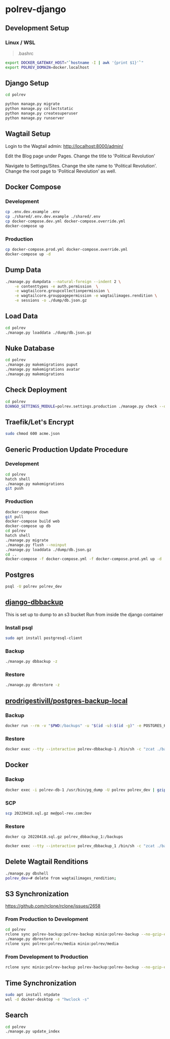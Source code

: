 # polrev-django

## Development Setup

### Linux / WSL
> .bashrc
```bash
export DOCKER_GATEWAY_HOST="`hostname -I | awk '{print $1}'`"
export POLREV_DOMAIN=docker.localhost
```

## Django Setup

```bash
cd polrev

python manage.py migrate
python manage.py collectstatic
python manage.py createsuperuser
python manage.py runserver
```

## Wagtail Setup

Login to the Wagtail admin:  [http://localhost:8000/admin/](http://localhost:8000/admin/)

Edit the Blog page under Pages.  Change the title to 'Political Revolution'

Navigate to Settings/Sites.  Change the site name to 'Political Revolution'.  Change the root page to 'Political Revolution' as well.

## Docker Compose

### Development

```bash
cp .env.dev.example .env
cp ./shared/.env.dev.example ./shared/.env
cp docker-compose.dev.yml docker-compose.override.yml
docker-compose up
```

### Production

```bash
cp docker-compose.prod.yml docker-compose.override.yml
docker-compose up -d
```

## Dump Data

```bash
./manage.py dumpdata --natural-foreign --indent 2 \
    -e contenttypes -e auth.permission  \
    -e wagtailcore.groupcollectionpermission \
    -e wagtailcore.grouppagepermission -e wagtailimages.rendition \
    -e sessions -o ./dump/db.json.gz
```

## Load Data

```bash
cd polrev
./manage.py loaddata ./dump/db.json.gz
```

## Nuke Database
```bash
cd polrev
./manage.py makemigrations puput
./manage.py makemigrations avatar
./manage.py makemigrations
```

## Check Deployment
```bash
cd polrev
DJANGO_SETTINGS_MODULE=polrev.settings.production ./manage.py check --deploy
```

## Traefik/Let's Encrypt
```bash
sudo chmod 600 acme.json
```

## Generic Production Update Procedure

### Development

```bash
cd polrev
hatch shell
./manage.py makemigrations
git push
```

### Production

```bash
docker-compose down
git pull
docker-compose build web
docker-compose up db
cd polrev
hatch shell
./manage.py migrate
./manage.py flush --noinput
./manage.py loaddata ./dump/db.json.gz
cd ..
docker-compose -f docker-compose.yml -f docker-compose.prod.yml up -d
```

## Postgres
```bash
psql -U polrev polrev_dev
```

## [django-dbbackup](https://github.com/jazzband/django-dbbackup)

This is set up to dump to an s3 bucket
Run from inside the django container

### Install psql
```bash
sudo apt install postgresql-client
```

### Backup
```bash
./manage.py dbbackup -z
```

### Restore
```bash
./manage.py dbrestore -z
```

## [prodrigestivill/postgres-backup-local](https://hub.docker.com/r/prodrigestivill/postgres-backup-local)
### Backup
```bash
docker run --rm -v "$PWD:/backups" -u "$(id -u):$(id -g)" -e POSTGRES_HOST=db -e POSTGRES_DB=polrev_dev -e POSTGRES_USER=polrev -e POSTGRES_PASSWORD=polrev  prodrigestivill/postgres-backup-local /backup.sh
```

### Restore
```bash
docker exec --tty --interactive polrev-dbbackup-1 /bin/sh -c "zcat ./backups/daily/polrev_dev-20220317-041422.sql.gz | psql --host db --username=polrev --dbname=polrev_dev -W"
```

## Docker

### Backup
```bash
docker exec -i polrev-db-1 /usr/bin/pg_dump -U polrev polrev_dev | gzip -9 > 20220418.sql.gz 
```

### SCP
```bash
scp 20220418.sql.gz me@pol-rev.com:Dev
```

### Restore
```bash
docker cp 20220418.sql.gz polrev_dbbackup_1:/backups

docker exec --tty --interactive polrev_dbbackup_1 /bin/sh -c "zcat ./backups/20220418.sql.gz | psql --host db --username=polrev --dbname=polrev_dev -W"
 ```

## Delete Wagtail Renditions
```bash
./manage.py dbshell
polrev_dev=# delete from wagtailimages_rendition;
```

## S3 Synchronization

https://github.com/rclone/rclone/issues/2658

### From Production to Development
```bash
cd polrev
rclone sync polrev-backup:polrev-backup minio:polrev-backup --no-gzip-encoding
./manage.py dbrestore -z
rclone sync polrev:polrev/media minio:polrev/media
```

### From Development to Production
```bash
rclone sync minio:polrev-backup polrev-backup:polrev-backup --no-gzip-encoding
```

## Time Synchronization
```bash
sudo apt install ntpdate
wsl -d docker-desktop -e "hwclock -s"
```

## Search
```bash
cd polrev
./manage.py update_index
```